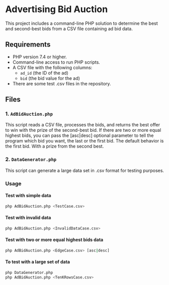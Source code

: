 # Advertising Bid Auction

This project includes a command-line PHP solution to determine the best and second-best bids from a CSV file containing ad bid data.

## Requirements

- PHP version 7.4 or higher.
- Command-line access to run PHP scripts.
- A CSV file with the following columns:
    - `ad_id` (the ID of the ad)
    - `bid` (the bid value for the ad)
- There are some test .csv files in the repository.
## Files

### 1. `AdBidAuction.php`
This script reads a CSV file, processes the bids, and returns the best offer to win with the prize of the second-best bid.
If there are two or more equal highest bids, you can pass the [asc|desc] optional parameter to tell the program which bid you want,
the last or the first bid. The default behavior is the first bid. With a prize from the second best.

### 2. `DataGenerator.php`
This script can generate a large data set in .csv format for testing purposes.

### Usage

#### Test with simple data

```bash
php AdBidAuction.php <TestCase.csv>
```

#### Test with invalid data

```bash
php AdBidAuction.php <InvalidDataCase.csv>
```
#### Test with two or more equal highest bids data

```bash
php AdBidAuction.php <EdgeCase.csv> [asc|desc]
```

#### To test with a large set of data

```bash
php DataGenerator.php
php AdBidAuction.php <TenKRowsCase.csv> 
```